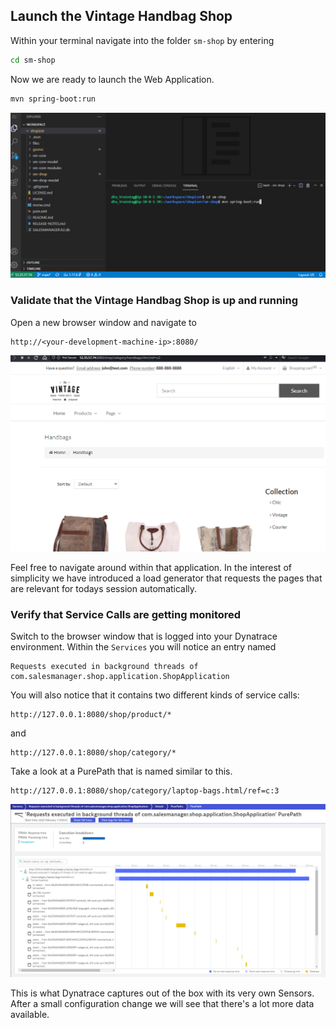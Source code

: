 ## Launch the Vintage Handbag Shop

Within your terminal navigate into the folder `sm-shop` by entering

```bash
cd sm-shop
```

Now we are ready to launch the Web Application.

```bash
mvn spring-boot:run
```

![spring-boot:run](../../../assets/images/spring-boot-run.png)

### Validate that the Vintage Handbag Shop is up and running

Open a new browser window and navigate to

```
http://<your-development-machine-ip>:8080/
```

![Vintage Handbag Shop](../../../assets/images/shop.png)

Feel free to navigate around within that application. In the interest of simplicity we have introduced a load generator that requests the pages that are relevant for todays session automatically.

### Verify that Service Calls are getting monitored

Switch to the browser window that is logged into your Dynatrace environment. Within the `Services` you will notice an entry named

```
Requests executed in background threads of com.salesmanager.shop.application.ShopApplication
```

You will also notice that it contains two different kinds of service calls:

```
http://127.0.0.1:8080/shop/product/*
```

and 

```
http://127.0.0.1:8080/shop/category/*
```

Take a look at a PurePath that is named similar to this.

```
http://127.0.0.1:8080/shop/category/laptop-bags.html/ref=c:3
```

![Category](../../../assets/images/purepaths-without-ot.png)

This is what Dynatrace captures out of the box with its very own Sensors. After a small configuration change we will see that there's a lot more data available.